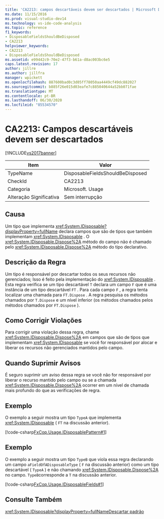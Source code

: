 ```yaml
---
title: 'CA2213: campos descartáveis devem ser descartados | Microsoft Docs'
ms.date: 11/15/2016
ms.prod: visual-studio-dev14
ms.technology: vs-ide-code-analysis
ms.topic: reference
f1_keywords:
- DisposableFieldsShouldBeDisposed
- CA2213
helpviewer_keywords:
- CA2213
- DisposableFieldsShouldBeDisposed
ms.assetid: e99442c9-70e2-47f3-b61a-d8ac003bc6e5
caps.latest.revision: 17
author: jillre
ms.author: jillfra
manager: wpickett
ms.openlocfilehash: 887600bad0c3d05ff78050aa4449cf49dc882027
ms.sourcegitcommit: b885f26e015d03eafe7c885040644a52bb071fae
ms.translationtype: MT
ms.contentlocale: pt-BR
ms.lasthandoff: 06/30/2020
ms.locfileid: "85534570"
---
```

# <a name="ca2213-disposable-fields-should-be-disposed"></a>CA2213: Campos descartáveis devem ser descartados
[!INCLUDE[vs2017banner](../includes/vs2017banner.md)]

|Item|Valor|
|-|-|
|TypeName|DisposableFieldsShouldBeDisposed|
|CheckId|CA2213|
|Categoria|Microsoft. Usage|
|Alteração Significativa|Sem interrupção|

## <a name="cause"></a>Causa
 Um tipo que implementa <xref:System.IDisposable?displayProperty=fullName> declara campos que são de tipos que também implementam <xref:System.IDisposable> . O <xref:System.IDisposable.Dispose%2A> método do campo não é chamado pelo <xref:System.IDisposable.Dispose%2A> método do tipo declarativo.

## <a name="rule-description"></a>Descrição da Regra
 Um tipo é responsável por descartar todos os seus recursos não gerenciados; Isso é feito pela implementação do <xref:System.IDisposable> . Esta regra verifica se um tipo descartável `T` declara um campo `F` que é uma instância de um tipo descartável `FT` . Para cada campo `F` , a regra tenta localizar uma chamada para `FT.Dispose` . A regra pesquisa os métodos chamados por `T.Dispose` e um nível inferior (os métodos chamados pelos métodos chamados por `FT.Dispose` ).

## <a name="how-to-fix-violations"></a>Como Corrigir Violações
 Para corrigir uma violação dessa regra, chame <xref:System.IDisposable.Dispose%2A> em campos que são de tipos que implementam <xref:System.IDisposable> se você for responsável por alocar e liberar os recursos não gerenciados mantidos pelo campo.

## <a name="when-to-suppress-warnings"></a>Quando Suprimir Avisos
 É seguro suprimir um aviso dessa regra se você não for responsável por liberar o recurso mantido pelo campo ou se a chamada <xref:System.IDisposable.Dispose%2A> ocorrer em um nível de chamada mais profundo do que as verificações de regra.

## <a name="example"></a>Exemplo
 O exemplo a seguir mostra um tipo `TypeA` que implementa <xref:System.IDisposable> ( `FT` na discussão anterior).

 [!code-csharp[FxCop.Usage.IDisposablePattern#1](../snippets/csharp/VS_Snippets_CodeAnalysis/FxCop.Usage.IDisposablePattern/cs/FxCop.Usage.IDisposablePattern.cs#1)]

## <a name="example"></a>Exemplo
 O exemplo a seguir mostra um tipo `TypeB` que viola essa regra declarando um campo `aFieldOfADisposableType` ( `F` na discussão anterior) como um tipo descartável ( `TypeA` ) e não chamando <xref:System.IDisposable.Dispose%2A> no campo. `TypeB`corresponde a `T` na discussão anterior.

 [!code-csharp[FxCop.Usage.IDisposableFields#1](../snippets/csharp/VS_Snippets_CodeAnalysis/FxCop.Usage.IDisposableFields/cs/FxCop.Usage.IDisposableFields.cs#1)]

## <a name="see-also"></a>Consulte Também
 <xref:System.IDisposable?displayProperty=fullName>[Descartar padrão](https://msdn.microsoft.com/library/31a6c13b-d6a2-492b-9a9f-e5238c983bcb)
